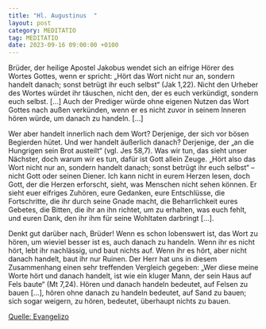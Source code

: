 ```yaml
---
title: "Hl. Augustinus  "
layout: post
category: MEDITATIO
tag: MEDITATIO
date: 2023-09-16 09:00:00 +0100
---
```

Brüder, der heilige Apostel Jakobus wendet sich an eifrige Hörer des Wortes Gottes, wenn er spricht: „Hört das Wort nicht nur an, sondern handelt danach; sonst betrügt ihr euch selbst“ (Jak 1,22). Nicht den Urheber des Wortes würdet ihr täuschen, nicht den, der es euch verkündigt, sondern euch selbst.<!--more--> […] Auch der Prediger würde ohne eigenen Nutzen das Wort Gottes nach außen verkünden, wenn er es nicht zuvor in seinem Inneren hören würde, um danach zu handeln. […]

Wer aber handelt innerlich nach dem Wort? Derjenige, der sich vor bösen Begierden hütet. Und wer handelt äußerlich danach? Derjenige, der „an die Hungrigen sein Brot austeilt“ (vgl. Jes 58,7). Was wir tun, das sieht unser Nächster, doch warum wir es tun, dafür ist Gott allein Zeuge. „Hört also das Wort nicht nur an, sondern handelt danach; sonst betrügt ihr euch selbst“ – nicht Gott oder seinen Diener. Ich kann nicht in eurem Herzen lesen, doch Gott, der die Herzen erforscht, sieht, was Menschen nicht sehen können. Er sieht euer eifriges Zuhören, eure Gedanken, eure Entschlüsse, die Fortschritte, die ihr durch seine Gnade macht, die Beharrlichkeit eures Gebetes, die Bitten, die ihr an ihn richtet, um zu erhalten, was euch fehlt, und euren Dank, den ihr ihm für seine Wohltaten darbringt […].

Denkt gut darüber nach, Brüder! Wenn es schon lobenswert ist, das Wort zu hören, um wieviel besser ist es, auch danach zu handeln. Wenn ihr es nicht hört, lebt ihr nachlässig, und baut nichts auf. Wenn ihr es hört, aber nicht danach handelt, baut ihr nur Ruinen. Der Herr hat uns in diesem Zusammenhang einen sehr treffenden Vergleich gegeben: „Wer diese meine Worte hört und danach handelt, ist wie ein kluger Mann, der sein Haus auf Fels baute“ (Mt 7,24). Hören und danach handeln bedeutet, auf Felsen zu bauen […], hören ohne danach zu handeln bedeutet, auf Sand zu bauen; sich sogar weigern, zu hören, bedeutet, überhaupt nichts zu bauen.


[Quelle: Evangelizo](https://evangeliumtagfuertag.org/DE/gospel)